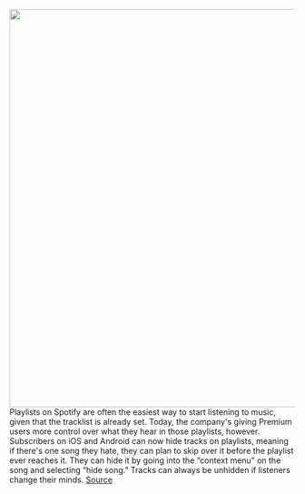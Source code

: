 <img src='https://cdn.vox-cdn.com/thumbor/vQ6YTog-9n7omH6FR_hPPzTQbXw=/0x0:1820x1213/1200x800/filters:focal(765x462:1055x752)/cdn.vox-cdn.com/uploads/chorus_image/image/66662079/acastro_180213_1777_0004.0.jpg' width='700px' /><br/>
Playlists on Spotify are often the easiest way to start listening to music, given that the tracklist is already set. Today, the company's giving Premium users more control over what they hear in those playlists, however. Subscribers on iOS and Android can now hide tracks on playlists, meaning if there's one song they hate, they can plan to skip over it before the playlist ever reaches it. They can hide it by going into the “context menu” on the song and selecting “hide song.” Tracks can always be unhidden if listeners change their minds.
<a href='https://www.theverge.com/2020/4/16/21223537/spotify-playlist-subscriber-skip-hide-song-premium'> Source <a/>